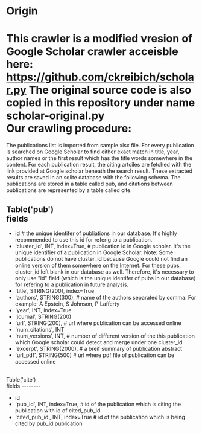 Origin
==========
This crawler is a modified vresion of Google Scholar crawler acceisble here: https://github.com/ckreibich/scholar.py
The original source code is also copied in this repository under name scholar-original.py
<br>
Our crawling procedure:
==========

The publications list is imported from sample.xlsx file. For every publication is searched on Google Scholar to find either exact match in title, year, author names or the first result which has the title words somewhere in the content. For each publication result, the citing artciles are fetched with the link provided at Google scholar beneath the search result. These extracted results are saved in an sqlite database with the following schema. The publications are stored in a table called pub, and citations between publications are represented by a table called cite.
<br>

Table('pub')<br>
fields
--------

* id # the unique identifer of publiations in our database. It's highly recommended to use this id for referig to a publication.
* 'cluster_id', INT, index=True, # publication id in Google scholar. It's the unique identifier of a publication in Google Scholar. Note: Some publications do not have cluster_id because Google could not find an online version of them somewhere on the Internet. For these pubs, cluster_id left blank in our database as well. Therefore, it's necessary to only use "id" field (which is the unique identifer of pubs in our database) for refering to a publication in future analysis. 
* 'title', STRING(200), index=True 
* 'authors', STRING(300), # name of the authors separated by comma. For example: A Epstein, S Johnson, P Lafferty
* 'year', INT, index=True
* 'journal', STRING(200)
* 'url', STRING(200),  # url where publication can be accessed online
* 'num_citations', INT
* 'num_versions', INT, # number of different version of the this publication which Google scholar could detect and merge under one cluster_id
* 'excerpt', STRING(2000), # a breif summary of publication abstract
* 'url_pdf', STRING(500) # url where pdf file of publication can be accessed online


<br>
Table('cite')<br>
fields
--------

* id
* 'pub_id', INT, index=True, # id of the publication which is citing the publication with id of cited_pub_id
* 'cited_pub_id', INT, index=True # id of the publication which is being cited by pub_id publication   
 